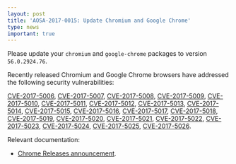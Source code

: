 ```yaml
---
layout: post
title: 'AOSA-2017-0015: Update Chromium and Google Chrome'
type: news
important: true
---
```


Please update your `chromium` and `google-chrome` packages to version `56.0.2924.76`.

Recently released Chromium and Google Chrome browsers have addressed the following security vulnerabilities:

[CVE-2017-5006](https://cve.mitre.org/cgi-bin/cvename.cgi?name=CVE-2017-5006), [CVE-2017-5007](https://cve.mitre.org/cgi-bin/cvename.cgi?name=CVE-2017-5007), [CVE-2017-5008](https://cve.mitre.org/cgi-bin/cvename.cgi?name=CVE-2017-5008), [CVE-2017-5009](https://cve.mitre.org/cgi-bin/cvename.cgi?name=CVE-2017-5009), [CVE-2017-5010](https://cve.mitre.org/cgi-bin/cvename.cgi?name=CVE-2017-5010), [CVE-2017-5011](https://cve.mitre.org/cgi-bin/cvename.cgi?name=CVE-2017-5011), [CVE-2017-5012](https://cve.mitre.org/cgi-bin/cvename.cgi?name=CVE-2017-5012), [CVE-2017-5013](https://cve.mitre.org/cgi-bin/cvename.cgi?name=CVE-2017-5013), [CVE-2017-5014](https://cve.mitre.org/cgi-bin/cvename.cgi?name=CVE-2017-5014), [CVE-2017-5015](https://cve.mitre.org/cgi-bin/cvename.cgi?name=CVE-2017-5015), [CVE-2017-5016](https://cve.mitre.org/cgi-bin/cvename.cgi?name=CVE-2017-5016), [CVE-2017-5017](https://cve.mitre.org/cgi-bin/cvename.cgi?name=CVE-2017-5017), [CVE-2017-5018](https://cve.mitre.org/cgi-bin/cvename.cgi?name=CVE-2017-5018), [CVE-2017-5019](https://cve.mitre.org/cgi-bin/cvename.cgi?name=CVE-2017-5019), [CVE-2017-5020](https://cve.mitre.org/cgi-bin/cvename.cgi?name=CVE-2017-5020), [CVE-2017-5021](https://cve.mitre.org/cgi-bin/cvename.cgi?name=CVE-2017-5021), [CVE-2017-5022](https://cve.mitre.org/cgi-bin/cvename.cgi?name=CVE-2017-5022), [CVE-2017-5023](https://cve.mitre.org/cgi-bin/cvename.cgi?name=CVE-2017-5023), [CVE-2017-5024](https://cve.mitre.org/cgi-bin/cvename.cgi?name=CVE-2017-5024), [CVE-2017-5025](https://cve.mitre.org/cgi-bin/cvename.cgi?name=CVE-2017-5025), [CVE-2017-5026](https://cve.mitre.org/cgi-bin/cvename.cgi?name=CVE-2017-5026).

Relevant documentation:

- [Chrome Releases announcement](https://chromereleases.googleblog.com/2017/01/stable-channel-update-for-desktop.html).
